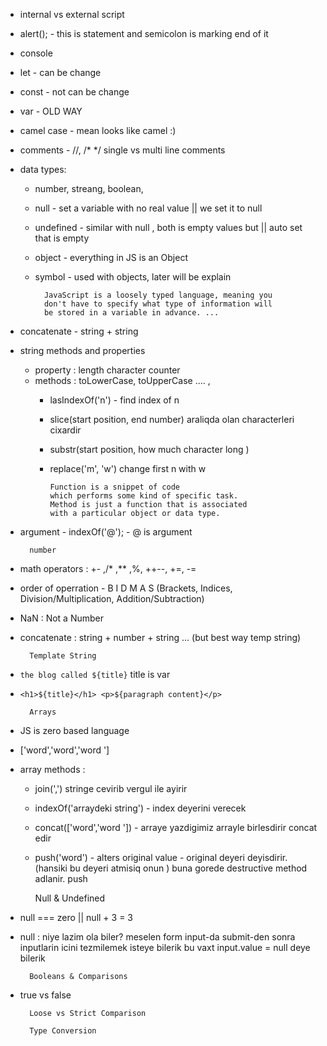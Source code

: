 * internal vs external script
* alert();  - this is statement and semicolon 
            is marking
            end of it
* console
* let - can be change
* const - not can be change
* var - OLD WAY
* camel case - mean looks like camel :)  
* comments - //, /* */ single vs multi line comments
* data types: 
    * number, streang, boolean,
    * null - set a variable with no real  value || we set it to null
    * undefined - similar with null , both is empty values but 
                 || auto set that is empty
    * object - everything in JS is an Object 
    * symbol - used with objects, later will be explain

            JavaScript is a loosely typed language, meaning you 
            don't have to specify what type of information will 
            be stored in a variable in advance. ... 

* concatenate - string + string
* string methods and properties 
    * property : length character counter 
    * methods : toLowerCase, toUpperCase .... ,
      * lasIndexOf('n') - find index of n 
      * slice(start position, end number) araliqda olan characterleri cixardir
      * substr(start position, how much character long )  
      * replace('m', 'w') change first n with w   

            Function is a snippet of code 
            which performs some kind of specific task.
            Method is just a function that is associated
            with a particular object or data type.

* argument - indexOf('@'); - @ is argument 
 
        number
  
* math operators : +- ,/* ,** ,%, ++--, +=, -=
* order of operration - B I D M A S 
                        (Brackets, Indices, Division/Multiplication, Addition/Subtraction)
* NaN : Not a Number 
* concatenate : string + number + string ... (but best way temp string)

        Template String
  
* `the blog called ${title}` title is var 
* `<h1>${title}</h1> <p>${paragraph content}</p>`
  
        Arrays

* JS is zero based language
* ['word','word','word ']
* array methods : 
    * join(',') stringe cevirib vergul ile ayirir
    * indexOf('arraydeki string') - index deyerini verecek
    * concat(['word','word ']) - arraye yazdigimiz arrayle birlesdirir concat edir
    * push('word') - alters original value - original deyeri deyisdirir. 
                    (hansiki bu deyeri atmisiq onun )
                    buna gorede destructive method adlanir.
      push

    

        Null & Undefined
* null === zero || null + 3 = 3
* null : niye lazim ola biler? meselen form input-da
    submit-den sonra inputlarin icini tezmilemek isteye 
    bilerik bu vaxt input.value = null deye bilerik


        Booleans & Comparisons
* true vs false
  
        Loose vs Strict Comparison

        Type Conversion





